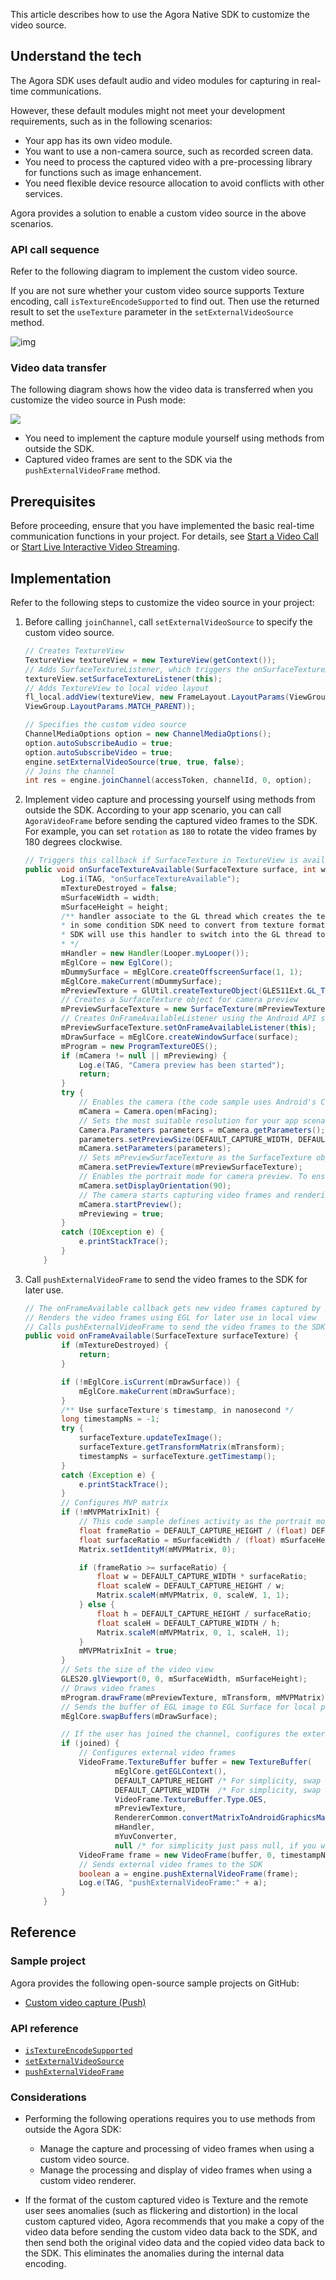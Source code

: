 This article describes how to use the Agora Native SDK to customize the video source.

## Understand the tech

The Agora SDK uses default audio and video modules for capturing in real-time communications.

However, these default modules might not meet your development requirements, such as in the following scenarios:

- Your app has its own video module.
- You want to use a non-camera source, such as recorded screen data.
- You need to process the captured video with a pre-processing library for functions such as image enhancement.
- You need flexible device resource allocation to avoid conflicts with other services.

Agora provides a solution to enable a custom video source in the above scenarios.

### API call sequence

Refer to the following diagram to implement the custom video source.

<div class="alert note">If you are not sure whether your custom video source supports Texture encoding, call <code>isTextureEncodeSupported</code> to find out. Then use the returned result to set the <code>useTexture</code> parameter in the <code>setExternalVideoSource</code> method.</div>

![img](https://web-cdn.agora.io/docs-files/1569392881143)

### Video data transfer

The following diagram shows how the video data is transferred when you customize the video source in Push mode:

![](https://web-cdn.agora.io/docs-files/1607670382235)

- You need to implement the capture module yourself using methods from outside the SDK.
- Captured video frames are sent to the SDK via the `pushExternalVideoFrame` method.


## Prerequisites

Before proceeding, ensure that you have implemented the basic real-time communication functions in your project. For details, see [Start a Video Call](https://docs.agora.io/en/Interactive%20Broadcast/start_call_android) or [Start Live Interactive Video Streaming](https://docs.agora.io/en/Interactive%20Broadcast/start_live_android).
## Implementation



Refer to the following steps to customize the video source in your project:

1. Before calling `joinChannel`, call `setExternalVideoSource` to specify the custom video source.

    ```java
    // Creates TextureView
    TextureView textureView = new TextureView(getContext());
    // Adds SurfaceTextureListener, which triggers the onSurfaceTextureAvailable callback if SurfaceTexture in TextureView is available
    textureView.setSurfaceTextureListener(this);
    // Adds TextureView to local video layout
    fl_local.addView(textureView, new FrameLayout.LayoutParams(ViewGroup.LayoutParams.MATCH_PARENT,
    ViewGroup.LayoutParams.MATCH_PARENT));

    // Specifies the custom video source
    ChannelMediaOptions option = new ChannelMediaOptions();
    option.autoSubscribeAudio = true;
    option.autoSubscribeVideo = true;
    engine.setExternalVideoSource(true, true, false);
    // Joins the channel
    int res = engine.joinChannel(accessToken, channelId, 0, option);
    ```

2. Implement video capture and processing yourself using methods from outside the SDK. According to your app scenario, you can call `AgoraVideoFrame` before sending the captured video frames to the SDK. For example, you can set `rotation` as `180` to rotate the video frames by 180 degrees clockwise.

    ```java
    // Triggers this callback if SurfaceTexture in TextureView is available
    public void onSurfaceTextureAvailable(SurfaceTexture surface, int width, int height) {
            Log.i(TAG, "onSurfaceTextureAvailable");
            mTextureDestroyed = false;
            mSurfaceWidth = width;
            mSurfaceHeight = height;
            /** handler associate to the GL thread which creates the texture.
            * in some condition SDK need to convert from texture format to YUV format, in this case,
            * SDK will use this handler to switch into the GL thread to complete the conversion.
            * */
            mHandler = new Handler(Looper.myLooper());
            mEglCore = new EglCore();
            mDummySurface = mEglCore.createOffscreenSurface(1, 1);
            mEglCore.makeCurrent(mDummySurface);
            mPreviewTexture = GlUtil.createTextureObject(GLES11Ext.GL_TEXTURE_EXTERNAL_OES);
            // Creates a SurfaceTexture object for camera preview
            mPreviewSurfaceTexture = new SurfaceTexture(mPreviewTexture);
            // Creates OnFrameAvailableListener using the Android API setOnFrameAvailableListener, which triggers the onFrameAvailable callback if there are new video frames for SurfaceTexture
            mPreviewSurfaceTexture.setOnFrameAvailableListener(this);
            mDrawSurface = mEglCore.createWindowSurface(surface);
            mProgram = new ProgramTextureOES();
            if (mCamera != null || mPreviewing) {
                Log.e(TAG, "Camera preview has been started");
                return;
            }
            try {
                // Enables the camera (the code sample uses Android's Camera class)
                mCamera = Camera.open(mFacing);
                // Sets the most suitable resolution for your app scenario
                Camera.Parameters parameters = mCamera.getParameters();
                parameters.setPreviewSize(DEFAULT_CAPTURE_WIDTH, DEFAULT_CAPTURE_HEIGHT);
                mCamera.setParameters(parameters);
                // Sets mPreviewSurfaceTexture as the SurfaceTexture object for camera preview
                mCamera.setPreviewTexture(mPreviewSurfaceTexture);
                // Enables the portrait mode for camera preview. To ensure that camera preview stays in the portrait mode, rotate the preview image by 90 degrees clockwise
                mCamera.setDisplayOrientation(90);
                // The camera starts capturing video frames and rendering them to the specified SurfaceView
                mCamera.startPreview();
                mPreviewing = true;
            }
            catch (IOException e) {
                e.printStackTrace();
            }
        }
    ```

3. Call `pushExternalVideoFrame` to send the video frames to the SDK for later use.

    ```java
    // The onFrameAvailable callback gets new video frames captured by SurfaceTexture
    // Renders the video frames using EGL for later use in local view
    // Calls pushExternalVideoFrame to send the video frames to the SDK
    public void onFrameAvailable(SurfaceTexture surfaceTexture) {
            if (mTextureDestroyed) {
                return;
            }

            if (!mEglCore.isCurrent(mDrawSurface)) {
                mEglCore.makeCurrent(mDrawSurface);
            }
            /** Use surfaceTexture's timestamp, in nanosecond */
            long timestampNs = -1;
            try {
                surfaceTexture.updateTexImage();
                surfaceTexture.getTransformMatrix(mTransform);
                timestampNs = surfaceTexture.getTimestamp();
            }
            catch (Exception e) {
                e.printStackTrace();
            }
            // Configures MVP matrix
            if (!mMVPMatrixInit) {
                // This code sample defines activity as the portrait mode. Since the captured video frames are rotated by 90 degrees, you need to switch the width and height data when calculating the frame ratio.
                float frameRatio = DEFAULT_CAPTURE_HEIGHT / (float) DEFAULT_CAPTURE_WIDTH;
                float surfaceRatio = mSurfaceWidth / (float) mSurfaceHeight;
                Matrix.setIdentityM(mMVPMatrix, 0);

                if (frameRatio >= surfaceRatio) {
                    float w = DEFAULT_CAPTURE_WIDTH * surfaceRatio;
                    float scaleW = DEFAULT_CAPTURE_HEIGHT / w;
                    Matrix.scaleM(mMVPMatrix, 0, scaleW, 1, 1);
                } else {
                    float h = DEFAULT_CAPTURE_HEIGHT / surfaceRatio;
                    float scaleH = DEFAULT_CAPTURE_WIDTH / h;
                    Matrix.scaleM(mMVPMatrix, 0, 1, scaleH, 1);
                }
                mMVPMatrixInit = true;
            }
            // Sets the size of the video view
            GLES20.glViewport(0, 0, mSurfaceWidth, mSurfaceHeight);
            // Draws video frames
            mProgram.drawFrame(mPreviewTexture, mTransform, mMVPMatrix);
            // Sends the buffer of EGL image to EGL Surface for local playback and preview. mDrawSurface is an object of the EGLSurface class.
            mEglCore.swapBuffers(mDrawSurface);

            // If the user has joined the channel, configures the external video frames and sends them to the SDK.
            if (joined) {
                // Configures external video frames
                VideoFrame.TextureBuffer buffer = new TextureBuffer(
                        mEglCore.getEGLContext(),
                        DEFAULT_CAPTURE_HEIGHT /* For simplicity, swap frame width and height */,
                        DEFAULT_CAPTURE_WIDTH  /* For simplicity, swap frame width and height */,
                        VideoFrame.TextureBuffer.Type.OES,
                        mPreviewTexture,
                        RendererCommon.convertMatrixToAndroidGraphicsMatrix(mTransform),
                        mHandler,
                        mYuvConverter,
                        null /* for simplicity just pass null, if you want to avoid texture in use case, you can use this callback*/);
                VideoFrame frame = new VideoFrame(buffer, 0, timestampNs);
                // Sends external video frames to the SDK
                boolean a = engine.pushExternalVideoFrame(frame);
                Log.e(TAG, "pushExternalVideoFrame:" + a);
            }
        }
    ```

## Reference

### Sample project

Agora provides the following open-source sample projects on GitHub:
- [Custom video capture (Push)](https://github.com/AgoraIO/API-Examples/blob/dev/3.6.200/Android/APIExample/app/src/main/java/io/agora/api/example/examples/advanced/PushExternalVideo.java)

### API reference

- [`isTextureEncodeSupported`](https://docs.agora.io/en/Interactive%20Broadcast/API%20Reference/java/classio_1_1agora_1_1rtc_1_1_rtc_engine.html#a60c16364ab588a38f5155d9c94eaf800)
- [`setExternalVideoSource`](https://docs.agora.io/en/Interactive%20Broadcast/API%20Reference/java/classio_1_1agora_1_1rtc_1_1_rtc_engine.html#a2d9966c52798ab62ed941fa865e926cd)
- [`pushExternalVideoFrame`](https://docs.agora.io/en/Interactive%20Broadcast/API%20Reference/java/classio_1_1agora_1_1rtc_1_1_rtc_engine.html#a6e7327f4449800a2c2ddc200eb2c0386)

### Considerations

- Performing the following operations requires you to use methods from outside the Agora SDK:
  - Manage the capture and processing of video frames when using a custom video source.
  - Manage the processing and display of video frames when using a custom video renderer.

- If the format of the custom captured video is Texture and the remote user sees anomalies (such as flickering and distortion) in the local custom captured video, Agora recommends that you make a copy of the video data before sending the custom video data back to the SDK, and then send both the original video data and the copied video data back to the SDK. This eliminates the anomalies during the internal data encoding.